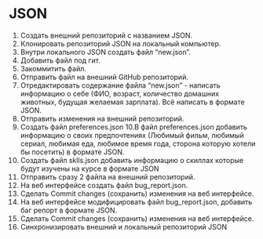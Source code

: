 # JSON

1. Создать внешний репозиторий c названием JSON.
2. Клонировать репозиторий JSON на локальный компьютер.
3. Внутри локального JSON создать файл “new.json”.
4. Добавить файл под гит.
5. Закоммитить файл.
6. Отправить файл на внешний GitHub репозиторий.
7. Отредактировать содержание файла “new.json” - написать  информацию о себе (ФИО, возраст, количество домашних животных, будущая желаемая зарплата). Всё написать в   формате JSON.
8. Отправить изменения на внешний репозиторий.
9. Создать файл preferences.json
10.В файл preferences.json добавить информацию о своих предпочтениях (Любимый фильм, любимый сериал, любимая еда, любимое время года, сторона которую хотели бы посетить) в формате JSON.
11. Создать файл sklls.json добавить информацию о скиллах которые будут изучены на курсе в формате JSON
12. Отправить сразу 2 файла на внешний репозиторий.
13. На веб интерфейсе создать файл bug_report.json.
14. Сделать Commit changes (сохранить) изменения на веб интерфейсе.
15. На веб интерфейсе модифицировать файл bug_report.json, добавить баг репорт в формате JSON.
16. Сделать Commit changes (сохранить) изменения на веб интерфейсе.
17. Синхронизировать внешний и локальный репозиторий JSON
